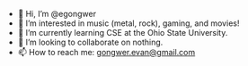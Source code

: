 - 👋 Hi, I’m @egongwer
- 👀 I’m interested in music (metal, rock), gaming, and movies!
- 🌱 I’m currently learning CSE at the Ohio State University.
- 💞️ I’m looking to collaborate on nothing.
- 📫 How to reach me: gongwer.evan@gmail.com

<!---
egongwer/egongwer is a ✨ special ✨ repository because its `README.md` (this file) appears on your GitHub profile.
You can click the Preview link to take a look at your changes.
--->
